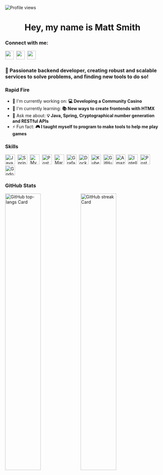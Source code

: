 ![Profile views](https://komarev.com/ghpvc/?username=SociallyAwkk&label=Profile%20views&color=0e75b6&style=flat)

<div id="toc">
  <ul align="center" style="list-style: none">
    <summary>
      <h1>
        Hey, my name is Matt Smith 
      </h1>
    </summary>
  </ul>
</div>

**<h3 align="left">Connect with me:</h3>** 
<p align="left"><a href="https://www.linkedin.com/in/sushil-magare" target="_blank"><img src="https://img.shields.io/badge/LinkedIn-0077B5?logo=linkedin&logoColor=white" height="28" style="margin-right: 4px"></a> <a href="https://twitter.com/Sushil__SM" target="_blank"><img src="https://img.shields.io/badge/Twitter-000000?logo=X&logoColor=white" height="28" style="margin-right: 4px"></a> <a href="https://github.com/SociallyAwhh" target="_blank"><img src="https://img.shields.io/badge/GitHub-100000?style=for-the-badge&logo=github&logoColor=white" height="28" style="margin-right: 4px"></a></p>

 **<h3 align="left">🚀 Passionate backend developer, creating robust and scalable services to solve problems, and finding new tools to do so!</h3>**

**<h3 align="left">Rapid Fire</h3>**

- 💼 I'm currently working on: **💻 Developing a Community Casino**
- 🌱 I'm currently learning: **📚 New ways to create frontends with HTMX**
- 💬 Ask me about: **💡 Java, Spring, Cryptographical number generation and RESTful APIs**
- ⚡ Fun fact: **🎮 I taught myself to program to make tools to help me play games**

 **<h3 align="left">Skills</h3>**

<div style="display: flex; flex-wrap: wrap; gap: 4px; justify-content: left;"><img src="https://img.shields.io/badge/Java-007396?logo=java&logoColor=white" height="32" alt="Java" style="margin-right: 4px"> <img src="https://img.shields.io/badge/Spring-6DB33F?logo=spring&logoColor=white" height="32" alt="Spring" style="margin-right: 4px"> <img src="https://img.shields.io/badge/MySQL-4479A1?logo=mysql&logoColor=white" height="32" alt="MySQL" style="margin-right: 4px"> <img src="https://img.shields.io/badge/PostgreSQL-316192?logo=postgresql&logoColor=white" height="32" alt="PostgreSQL" style="margin-right: 4px"> <img src="https://img.shields.io/badge/MariaDB-003545?logo=mariadb&logoColor=white" height="32" alt="MariaDB" style="margin-right: 4px"> <img src="https://img.shields.io/badge/Grafana-F46800?logo=grafana&logoColor=white" height="32" alt="Grafana" style="margin-right: 4px"> <img src="https://img.shields.io/badge/Docker-2496ED?logo=docker&logoColor=white" height="32" alt="Docker" style="margin-right: 4px"> <img src="https://img.shields.io/badge/Kubernetes-326CE5?logo=kubernetes&logoColor=white" height="32" alt="Kubernetes" style="margin-right: 4px"> <img src="https://img.shields.io/badge/GitHub_Actions-2088FF?logo=github-actions&logoColor=white" height="32" alt="GitHub Actions" style="margin-right: 4px"> <img src="https://img.shields.io/badge/Amazon_AWS-232F3E?logo=amazon-aws&logoColor=white" height="32" alt="Amazon AWS" style="margin-right: 4px"> <img src="https://img.shields.io/badge/IntelliJ_IDEA-000000?logo=intellij-idea&logoColor=white" height="32" alt="IntelliJ IDEA" style="margin-right: 4px"> <img src="https://img.shields.io/badge/Postman-FF6C37?logo=postman&logoColor=white" height="32" alt="Postman" style="margin-right: 4px"> <img src="https://img.shields.io/badge/Godot-3F3F3F?logo=godot&logoColor=white" height="32" alt="Godot" style="margin-right: 4px"></div>

 **<h3 align="left">GitHub Stats</h3>**

<p align="left">
  <img width="48%" src="https://github-readme-stats.vercel.app/api/top-langs?username=SociallyAwkk&theme=default&cache_seconds=1800&border_radius=4&hide_title=false&layout=compact&langs_count=5&card_width=400&hide_progress=false" alt="GitHub top-langs Card" />
  <img width="48%" src="https://streak-stats.demolab.com/?user=SociallyAwkk&theme=default&hide_border=false&border_radius=4.5&date_format=M+j%5B%2C+Y%5D&mode=daily&disable_animations=false&hide_total_contributions=false&hide_current_streak=false&hide_longest_streak=false&exclude_days=&locale=en&card_height=200" alt="GitHub streak Card" />
</p>

